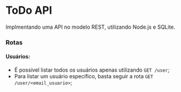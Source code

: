 # ToDo API

Implmentando uma API no modelo REST, utilizando Node.js e SQLite.

### Rotas

#### Usuários:
- É possível listar todos os usuários apenas utilizando ```GET /user```;
- Para listar um usuário específico, basta seguir a rota ```GET /user/<email_usuario>```;


